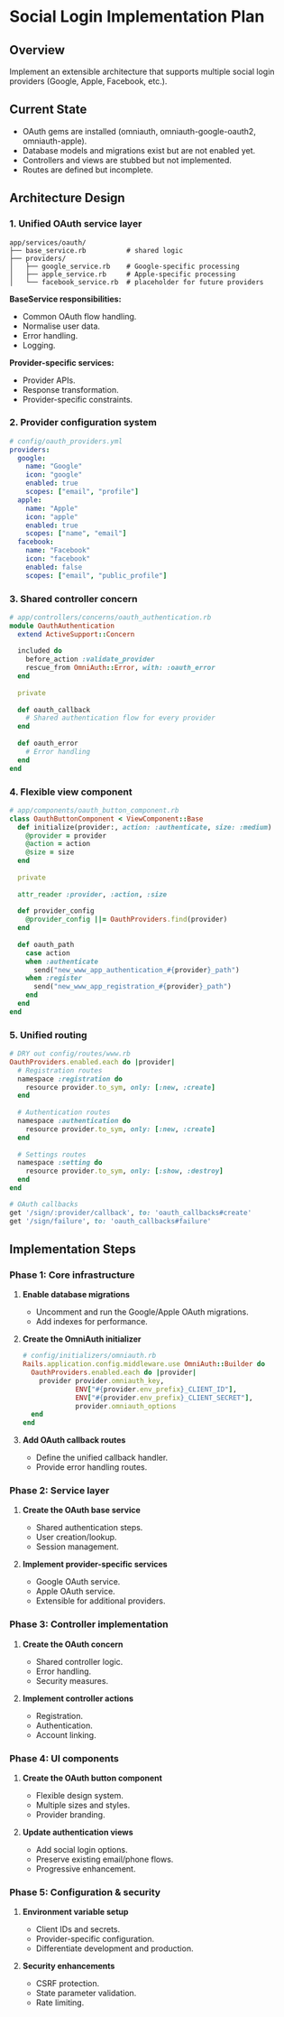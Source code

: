 # Social Login Implementation Plan

## Overview
Implement an extensible architecture that supports multiple social login providers (Google, Apple, Facebook, etc.).

## Current State
- OAuth gems are installed (omniauth, omniauth-google-oauth2, omniauth-apple).
- Database models and migrations exist but are not enabled yet.
- Controllers and views are stubbed but not implemented.
- Routes are defined but incomplete.

## Architecture Design

### 1. Unified OAuth service layer
```
app/services/oauth/
├── base_service.rb          # shared logic
├── providers/
│   ├── google_service.rb    # Google-specific processing
│   ├── apple_service.rb     # Apple-specific processing
│   └── facebook_service.rb  # placeholder for future providers
```

**BaseService responsibilities:**
- Common OAuth flow handling.
- Normalise user data.
- Error handling.
- Logging.

**Provider-specific services:**
- Provider APIs.
- Response transformation.
- Provider-specific constraints.

### 2. Provider configuration system
```yaml
# config/oauth_providers.yml
providers:
  google:
    name: "Google"
    icon: "google"
    enabled: true
    scopes: ["email", "profile"]
  apple:
    name: "Apple" 
    icon: "apple"
    enabled: true
    scopes: ["name", "email"]
  facebook:
    name: "Facebook"
    icon: "facebook"
    enabled: false
    scopes: ["email", "public_profile"]
```

### 3. Shared controller concern
```ruby
# app/controllers/concerns/oauth_authentication.rb
module OauthAuthentication
  extend ActiveSupport::Concern
  
  included do
    before_action :validate_provider
    rescue_from OmniAuth::Error, with: :oauth_error
  end
  
  private
  
  def oauth_callback
    # Shared authentication flow for every provider
  end
  
  def oauth_error
    # Error handling
  end
end
```

### 4. Flexible view component
```ruby
# app/components/oauth_button_component.rb
class OauthButtonComponent < ViewComponent::Base
  def initialize(provider:, action: :authenticate, size: :medium)
    @provider = provider
    @action = action
    @size = size
  end
  
  private
  
  attr_reader :provider, :action, :size
  
  def provider_config
    @provider_config ||= OauthProviders.find(provider)
  end
  
  def oauth_path
    case action
    when :authenticate
      send("new_www_app_authentication_#{provider}_path")
    when :register
      send("new_www_app_registration_#{provider}_path")
    end
  end
end
```

### 5. Unified routing
```ruby
# DRY out config/routes/www.rb
OauthProviders.enabled.each do |provider|
  # Registration routes
  namespace :registration do
    resource provider.to_sym, only: [:new, :create]
  end
  
  # Authentication routes  
  namespace :authentication do
    resource provider.to_sym, only: [:new, :create]
  end
  
  # Settings routes
  namespace :setting do
    resource provider.to_sym, only: [:show, :destroy]
  end
end

# OAuth callbacks
get '/sign/:provider/callback', to: 'oauth_callbacks#create'
get '/sign/failure', to: 'oauth_callbacks#failure'
```

## Implementation Steps

### Phase 1: Core infrastructure
1. **Enable database migrations**
   - Uncomment and run the Google/Apple OAuth migrations.
   - Add indexes for performance.

2. **Create the OmniAuth initializer**
   ```ruby
   # config/initializers/omniauth.rb
   Rails.application.config.middleware.use OmniAuth::Builder do
     OauthProviders.enabled.each do |provider|
       provider provider.omniauth_key, 
                ENV["#{provider.env_prefix}_CLIENT_ID"],
                ENV["#{provider.env_prefix}_CLIENT_SECRET"],
                provider.omniauth_options
     end
   end
   ```

3. **Add OAuth callback routes**
   - Define the unified callback handler.
   - Provide error handling routes.

### Phase 2: Service layer
1. **Create the OAuth base service**
   - Shared authentication steps.
   - User creation/lookup.
   - Session management.

2. **Implement provider-specific services**
   - Google OAuth service.
   - Apple OAuth service.
   - Extensible for additional providers.

### Phase 3: Controller implementation
1. **Create the OAuth concern**
   - Shared controller logic.
   - Error handling.
   - Security measures.

2. **Implement controller actions**
   - Registration.
   - Authentication.
   - Account linking.

### Phase 4: UI components
1. **Create the OAuth button component**
   - Flexible design system.
   - Multiple sizes and styles.
   - Provider branding.

2. **Update authentication views**
   - Add social login options.
   - Preserve existing email/phone flows.
   - Progressive enhancement.

### Phase 5: Configuration & security
1. **Environment variable setup**
   - Client IDs and secrets.
   - Provider-specific configuration.
   - Differentiate development and production.

2. **Security enhancements**
   - CSRF protection.
   - State parameter validation.
   - Rate limiting.
